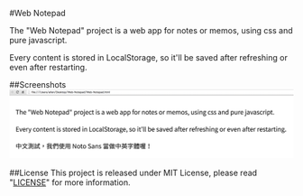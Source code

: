 #Web Notepad

The "Web Notepad" project is a web app for notes or memos, using css and pure javascript.

Every content is stored in LocalStorage, so it'll be saved after refreshing or even after restarting.

##Screenshots
![Screenshot](screenshot.png)

##License
This project is released under MIT License, please read "[LICENSE](LICENSE)" for more information.